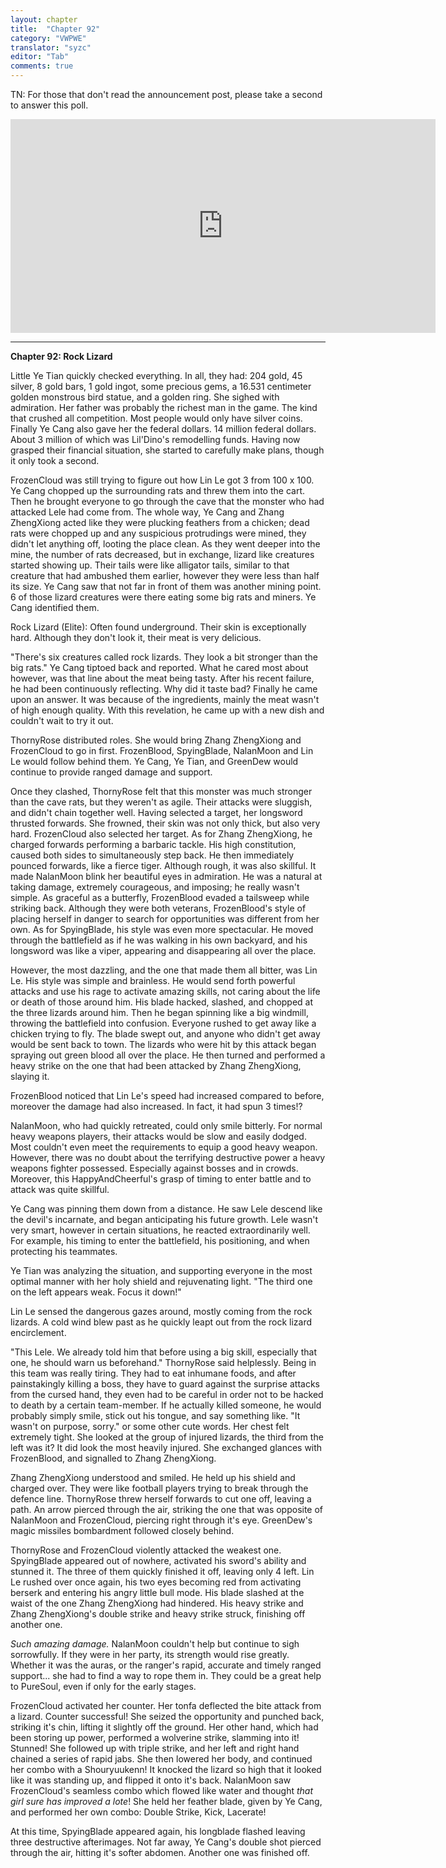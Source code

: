 ```yaml
---
layout: chapter
title:  "Chapter 92"
category: "VWPWE"
translator: "syzc"
editor: "Tab"
comments: true
---
```


TN: For those that don't read the announcement post, please take a second to answer this poll.

<iframe src="https://www.strawpoll.me/embed_1/13262132" style="width:680px;height:342px;border:0;">Loading poll...</iframe>

---

**Chapter 92: Rock Lizard**
 
Little Ye Tian quickly checked everything. In all, they had: 204 gold, 45 silver, 8 gold bars, 1 gold ingot, some precious gems, a 16.531 centimeter golden monstrous bird statue, and a golden ring. She sighed with admiration. Her father was probably the richest man in the game. The kind that crushed all competition. Most people would only have silver coins. Finally Ye Cang also gave her the federal dollars. 14 million federal dollars. About 3 million of which was Lil'Dino's remodelling funds. Having now grasped their financial situation, she started to carefully make plans, though it only took a second. 
 
FrozenCloud was still trying to figure out how Lin Le got 3 from 100 x 100. Ye Cang chopped up the surrounding rats and threw them into the cart. Then he brought everyone to go through the cave that the monster who had attacked Lele had come from. The whole way, Ye Cang and Zhang ZhengXiong acted like they were plucking feathers from a chicken; dead rats were chopped up and any suspicious protrudings were mined, they didn't let anything off, looting the place clean. As they went deeper into the mine, the number of rats decreased, but in exchange, lizard like creatures started showing up. Their tails were like alligator tails, similar to that creature that had ambushed them earlier, however they were less than half its size. Ye Cang saw that not far in front of them was another mining point. 6 of those lizard creatures were there eating some big rats and miners. Ye Cang identified them.
 
Rock Lizard (Elite): Often found underground. Their skin is exceptionally hard. Although they don't look it, their meat is very delicious.
 
"There's six creatures called rock lizards. They look a bit stronger than the big rats." Ye Cang tiptoed back and reported. What he cared most about however, was that line about the meat being tasty. After his recent failure, he had been continuously reflecting. Why did it taste bad? Finally he came upon an answer. It was because of the ingredients, mainly the meat wasn't of high enough quality. With this revelation, he came up with a new dish and couldn't wait to try it out.
 
ThornyRose distributed roles. She would bring Zhang ZhengXiong and FrozenCloud to go in first. FrozenBlood, SpyingBlade, NalanMoon and Lin Le would follow behind them. Ye Cang, Ye Tian, and GreenDew would continue to provide ranged damage and support.
 
Once they clashed, ThornyRose felt that this monster was much stronger than the cave rats, but they weren't as agile. Their attacks were sluggish, and didn't chain together well. Having selected a target, her longsword thrusted forwards. She frowned, their skin was not only thick, but also very hard. FrozenCloud also selected her target. As for Zhang ZhengXiong, he charged forwards performing a barbaric tackle. His high constitution, caused both sides to simultaneously step back. He then immediately pounced forwards, like a fierce tiger. Although rough, it was also skillful. It made NalanMoon blink her beautiful eyes in admiration. He was a natural at taking damage, extremely courageous, and imposing; he really wasn't simple. As graceful as a butterfly, FrozenBlood evaded a tailsweep while striking back. Although they were both veterans, FrozenBlood's style of placing herself in danger to search for opportunities was different from her own. As for SpyingBlade, his style was even more spectacular. He moved through the battlefield as if he was walking in his own backyard, and his longsword was like a viper, appearing and disappearing all over the place.
 
However, the most dazzling, and the one that made them all bitter, was Lin Le. His style was simple and brainless. He would send forth powerful attacks and use his rage to activate amazing skills, not caring about the life or death of those around him. His blade hacked, slashed, and chopped at the three lizards around him. Then he began spinning like a big windmill, throwing the battlefield into confusion. Everyone rushed to get away like a chicken trying to fly. The blade swept out, and anyone who didn't get away would be sent back to town. The lizards who were hit by this attack began spraying out green blood all over the place. He then turned and performed a heavy strike on the one that had been attacked by Zhang ZhengXiong, slaying it. 
 
FrozenBlood noticed that Lin Le's speed had increased compared to before, moreover the damage had also increased. In fact, it had spun 3 times!?
 
NalanMoon, who had quickly retreated, could only smile bitterly. For normal heavy weapons players, their attacks would be slow and easily dodged. Most couldn't even meet the requirements to equip a good heavy weapon. However, there was no doubt about the terrifying destructive power a heavy weapons fighter possessed. Especially against bosses and in crowds. Moreover, this HappyAndCheerful's grasp of timing to enter battle and to attack was quite skillful.
 
Ye Cang was pinning them down from a distance. He saw Lele descend like the devil's incarnate, and began anticipating his future growth. Lele wasn't very smart, however in certain situations, he reacted extraordinarily well. For example, his timing to enter the battlefield, his positioning, and when protecting his teammates.
 
Ye Tian was analyzing the situation, and supporting everyone in the most optimal manner with her holy shield and rejuvenating light. "The third one on the left appears weak. Focus it down!"
 
Lin Le sensed the dangerous gazes around, mostly coming from the rock lizards. A cold wind blew past as he quickly leapt out from the rock lizard encirclement.
 
"This Lele. We already told him that before using a big skill, especially that one, he should warn us beforehand." ThornyRose said helplessly. Being in this team was really tiring. They had to eat inhumane foods, and after painstakingly killing a boss, they have to guard against the surprise attacks from the cursed hand, they even had to be careful in order not to be hacked to death by a certain team-member. If he actually killed someone, he would probably simply smile, stick out his tongue, and say something like. "It wasn't on purpose, sorry." or some other cute words. Her chest felt extremely tight. She looked at the group of injured lizards, the third from the left was it? It did look the most heavily injured. She exchanged glances with FrozenBlood, and signalled to Zhang ZhengXiong.
 
Zhang ZhengXiong understood and smiled. He held up his shield and charged over. They were like football players trying to break through the defence line. ThornyRose threw herself forwards to cut one off, leaving a path. An arrow pierced through the air, striking the one that was opposite of NalanMoon and FrozenCloud, piercing right through it's eye. GreenDew's magic missiles bombardment followed closely behind.
 
ThornyRose and FrozenCloud violently attacked the weakest one. SpyingBlade appeared out of nowhere, activated his sword's ability and stunned it. The three of them quickly finished it off, leaving only 4 left. Lin Le rushed over once again, his two eyes becoming red from activating berserk and entering his angry little bull mode. His blade slashed at the waist of the one Zhang ZhengXiong had hindered. His heavy strike and Zhang ZhengXiong's double strike and heavy strike struck, finishing off another one.
 
*Such amazing damage.* NalanMoon couldn't help but continue to sigh sorrowfully. If they were in her party, its strength would rise greatly. Whether it was the auras, or the ranger's rapid, accurate and timely ranged support... she had to find a way to rope them in. They could be a great help to PureSoul, even if only for the early stages.
 
FrozenCloud activated her counter. Her tonfa deflected the bite attack from a lizard. Counter successful! She seized the opportunity and punched back, striking it's chin, lifting it slightly off the ground. Her other hand, which had been storing up power, performed a wolverine strike, slamming into it! Stunned! She followed up with triple strike, and her left and right hand chained a series of rapid jabs. She then lowered her body, and continued her combo with a Shouryuukenn! It knocked the lizard so high that it looked like it was standing up, and flipped it onto it's back. NalanMoon saw FrozenCloud's seamless combo which flowed like water and thought *that girl sure has improved a lote*! She held her feather blade, given by Ye Cang, and performed her own combo: Double Strike, Kick, Lacerate!
 
At this time, SpyingBlade appeared again, his longblade flashed leaving three destructive afterimages. Not far away, Ye Cang's double shot pierced through the air, hitting it's softer abdomen. Another one was finished off.
